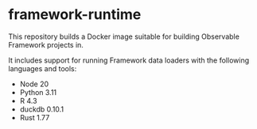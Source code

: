 # framework-runtime

This repository builds a Docker image suitable for building Observable Framework projects in.

It includes support for running Framework data loaders with the following languages and tools:

- Node 20
- Python 3.11
- R 4.3
- duckdb 0.10.1
- Rust 1.77
